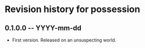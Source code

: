 # Revision history for possession

## 0.1.0.0 -- YYYY-mm-dd

* First version. Released on an unsuspecting world.
